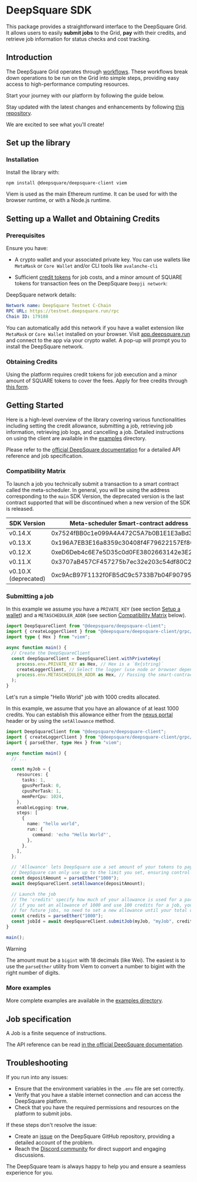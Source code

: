 # DeepSquare SDK

This package provides a straightforward interface to the DeepSquare Grid. It allows users to easily **submit jobs** to the Grid, **pay** with their credits, and retrieve job information for status checks and cost tracking.

## Introduction

The DeepSquare Grid operates through [workflows](https://docs.deepsquare.run/workflow/getting-started/part-1-helloworld#hello-world-workflow). These workflows break down operations to be run on the Grid into simple steps, providing easy access to high-performance computing resources.

Start your journey with our platform by following the guide below.

Stay updated with the latest changes and enhancements by following [this repository](https://github.com/deepsquare-io/deepsquare-client).

We are excited to see what you'll create!

## Set up the library

### Installation

Install the library with:

```shell
npm install @deepsquare/deepsquare-client viem
```

Viem is used as the main Ethereum runtime. It can be used for with the browser runtime, or with a Node.js runtime.

## Setting up a Wallet and Obtaining Credits

### Prerequisites

Ensure you have:

- A crypto wallet and your associated private key. You can use wallets like `MetaMask` or `Core Wallet` and/or CLI tools like `avalanche-cli`

- Sufficient [credit tokens](#obtaining-credits) for job costs, and a minor amount of SQUARE tokens for transaction fees on the DeepSquare `Deepji network`:

DeepSquare network details:

```yaml
Network name: DeepSquare Testnet C-Chain
RPC URL: https://testnet.deepsquare.run/rpc
Chain ID: 179188
```

You can automatically add this network if you have a wallet extension like `MetaMask` or `Core Wallet` installed on your browser. Visit [app.deepsquare.run](https://app.deepsquare.run/) and connect to the app via your crypto wallet. A pop-up will prompt you to install the DeepSquare network.

### Obtaining Credits

Using the platform requires credit tokens for job execution and a minor amount of SQUARE tokens to cover the fees. Apply for free credits through [this form](https://app.deepsquare.run/credits).

## Getting Started

Here is a high-level overview of the library covering various functionalities including setting the credit allowance, submitting a job, retrieving job information, retrieving job logs, and cancelling a job. Detailed instructions on using the client are available in the [examples](https://chat.openai.com/examples) directory.

Please refer to the [official DeepSquare documentation](https://docs.deepsquare.run/workflow/workflow-api-reference/job) for a detailed API reference and job specification.

### Compatibility Matrix

To launch a job you technically submit a transaction to a smart contract called the meta-scheduler.
In general, you will be using the address corresponding to the `main` SDK Version, the deprecated version is the last contract supported that will be discontinued when a new version of the SDK is released.

| SDK Version          | Meta-scheduler Smart-contract address      |
| -------------------- | ------------------------------------------ |
| v0.14.X              | 0x7524fBB0c1e099A4A472C5A7b0B1E1E3aBd3fE97 |
| v0.13.X              | 0x196A7EB3E16a8359c30408f4F79622157Ef86d7c |
| v0.12.X              | 0xeD6Deb4c6E7e5D35c0d0FE3802663142e3E266da |
| v0.11.X              | 0x3707aB457CF457275b7ec32e203c54df80C299d5 |
| v0.10.X (deprecated) | 0xc9AcB97F1132f0FB5dC9c5733B7b04F9079540f0 |

### Submitting a job

In this example we assume you have a `PRIVATE_KEY` (see section [Setup a wallet](#set-up-the-wallet)) and a `METASCHEDULER_ADDR` (see section [Compatibility Matrix](#compatibility-matrix) below).

```typescript
import DeepSquareClient from "@deepsquare/deepsquare-client";
import { createLoggerClient } from "@deepsquare/deepsquare-client/grpc/node";
import type { Hex } from "viem";

async function main() {
  // Create the DeepSquareClient
  const deepSquareClient = DeepSquareClient.withPrivateKey(
    process.env.PRIVATE_KEY as Hex, // Hex is a `0x{string}`
    createLoggerClient, // Select the logger (use node or browser depending on the platform)
    process.env.METASCHEDULER_ADDR as Hex, // Passing the smart-contracts address explicitely avoid unexpected changes.
  );
}
```

Let's run a simple "Hello World" job with 1000 credits allocated.

In this example, we assume that you have an allowance of at least 1000 credits. You can establish this allowance either from the [nexus portal](https://app.deepsquare.run/) header or by using the `setAllowance` method.

```typescript
import DeepSquareClient from "@deepsquare/deepsquare-client";
import { createLoggerClient } from "@deepsquare/deepsquare-client/grpc/node";
import { parseEther, type Hex } from "viem";

async function main() {
  // ...

  const myJob = {
    resources: {
      tasks: 1,
      gpusPerTask: 0,
      cpusPerTask: 1,
      memPerCpu: 1024,
    },
    enableLogging: true,
    steps: [
      {
        name: "hello world",
        run: {
          command: 'echo "Hello World"',
        },
      },
    ],
  };

  // 'Allowance' lets DeepSquare use a set amount of your tokens to pay for jobs, like a spending limit.
  // DeepSquare can only use up to the limit you set, ensuring control and security over your wallet.
  const depositAmount = parseEther("1000");
  await deepSquareClient.setAllowance(depositAmount);

  // Launch the job
  // The 'credits' specify how much of your allowance is used for a particular job. For instance,
  // if you set an allowance of 1000 and use 100 credits for a job, you'll still have 900 in allowance
  // for future jobs, no need to set a new allowance until your total credits exceed it.
  const credits = parseEther("1000");
  const jobId = await deepSquareClient.submitJob(myJob, "myJob", credits);
}

main();
```

> [!WARNING]
> The amount must be a `bigint` with 18 decimals (like Wei). The easiest is to use the `parseEther` utility from Viem to convert a number to bigint with the right number of digits.

### More examples

More complete examples are available in the [examples directory](https://github.com/deepsquare-io/deepsquare-client/tree/main/examples).

## Job specification

A Job is a finite sequence of instructions.

The API reference can be read [in the official DeepSquare documentation](https://docs.deepsquare.run/workflow/workflow-api-reference/job).

## Troubleshooting

If you run into any issues:

- Ensure that the environment variables in the `.env` file are set correctly.
- Verify that you have a stable internet connection and can access the DeepSquare platform.
- Check that you have the required permissions and resources on the platform to submit jobs.

If these steps don't resolve the issue:

- Create an [issue](https://github.com/deepsquare-io/deepsquare-client/issues) on the DeepSquare GitHub repository, providing a detailed account of the problem.
- Reach the [Discord community](https://discord.gg/UwaHJcNvq9) for direct support and engaging discussions.

The DeepSquare team is always happy to help you and ensure a seamless experience for you.
